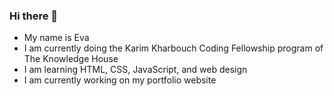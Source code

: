 ### Hi there 👋

- My name is Eva
- I am currently doing the Karim Kharbouch Coding Fellowship program of The Knowledge House
- I am learning HTML, CSS, JavaScript, and web design
- I am currently working on my portfolio website




<!--
**EvaKhan11/EvaKhan11** is a ✨ _special_ ✨ repository because its `README.md` (this file) appears on your GitHub profile.

Here are some ideas to get you started:

- 🔭 I’m currently working on ...
- 🌱 I’m currently learning ...
- 👯 I’m looking to collaborate on ...
- 🤔 I’m looking for help with ...
- 💬 Ask me about ...
- 📫 How to reach me: ...
- 😄 Pronouns: ...
- ⚡ Fun fact: ...
-->
